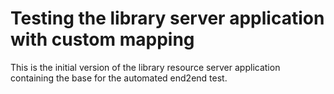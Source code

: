 # Testing the library server application with custom mapping

This is the initial version of the library resource server application containing
the base for the automated end2end test.